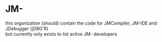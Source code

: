 # JM-
this organization (should) contain the code for JMCompiler, JM-IDE and JDebugger (jDBG'R) \
but currently only exists to list active JM- developers
